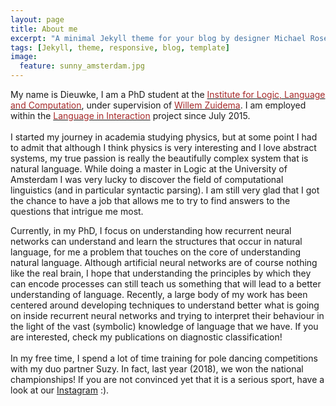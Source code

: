 ```yaml
---
layout: page
title: About me
excerpt: "A minimal Jekyll theme for your blog by designer Michael Rose."
tags: [Jekyll, theme, responsive, blog, template]
image:
  feature: sunny_amsterdam.jpg
---
```


My name is Dieuwke, I am a PhD student at the <a href="http://illc.uva.nl" target="_blank"><font color="brown">Institute for Logic, Language and Computation</font></a>, under supervision of <a href="https://staff.fnwi.uva.nl/w.zuidema/" target="_blank"><font color="brown">Willem Zuidema</font></a>. 
I am employed within the <a href="https://www.languageininteraction.nl/" target="_blank"><font color="brown">Language in Interaction</font></a> project since July 2015.
<br /><br />
I started my journey in academia studying physics, but at some point I had to admit that although I think physics is very interesting and I love abstract systems, my true passion is really the beautifully complex system that is natural language.
While doing a master in Logic at the University of Amsterdam I was very lucky to discover the field of computational linguistics (and in particular syntactic parsing).
I am still very glad that I got the chance to have a job that allows me to try to find answers to the questions that intrigue me most.

Currently, in my PhD, I focus on understanding how recurrent neural networks can understand and learn the structures that occur in natural language, for me a problem that touches on the core of understanding natural language.
Although artificial neural networks are of course nothing like the real brain, I hope that understanding the principles by which they can encode processes can still teach us something that will lead to a better understanding of language. 
Recently, a large body of my work has been centered around developing techniques to understand better what is going on inside recurrent neural networks and trying to interpret their behaviour in the light of the vast (symbolic) knowledge of language that we have.
If you are interested, check my publications on diagnostic classification!
<br /><br />
In my free time, I spend a lot of time training for pole dancing competitions with my duo partner Suzy. 
In fact, last year (2018), we won the national championships!
If you are not convinced yet that it is a serious sport, have a look at our <a href="https://www.instagram.com/duo_polenotti/" target="_blank">Instagram</a> :).
